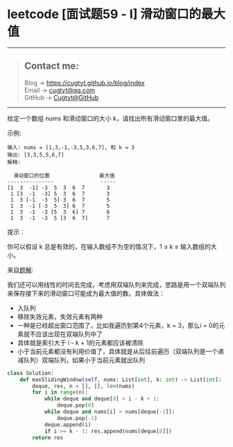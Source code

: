 # leetcode [面试题59 - I] 滑动窗口的最大值

---
> ## Contact me:
> Blog -> <https://cugtyt.github.io/blog/index>  
> Email -> <cugtyt@qq.com>  
> GitHub -> [Cugtyt@GitHub](https://github.com/Cugtyt)

---

给定一个数组 nums 和滑动窗口的大小 k，请找出所有滑动窗口里的最大值。

示例:
```
输入: nums = [1,3,-1,-3,5,3,6,7], 和 k = 3
输出: [3,3,5,5,6,7] 
解释: 

  滑动窗口的位置                最大值
---------------               -----
[1  3  -1] -3  5  3  6  7       3
 1 [3  -1  -3] 5  3  6  7       3
 1  3 [-1  -3  5] 3  6  7       5
 1  3  -1 [-3  5  3] 6  7       5
 1  3  -1  -3 [5  3  6] 7       6
 1  3  -1  -3  5 [3  6  7]      7
```

提示：

你可以假设 k 总是有效的，在输入数组不为空的情况下，1 ≤ k ≤ 输入数组的大小。

来自[题解](https://leetcode-cn.com/problems/hua-dong-chuang-kou-de-zui-da-zhi-lcof/solution/tu-jie-duo-chong-jie-fa-python3-by-azl397985856/):

我们还可以用线性的时间去完成，考虑用双端队列来完成，思路是用一个双端队列来保存接下来的滑动窗口可能成为最大值的数。具体做法：

* 入队列
* 移除失效元素，失效元素有两种
* 一种是已经超出窗口范围了，比如我遍历到第4个元素，k = 3，那么i = 0的元素就不应该出现在双端队列中了
* 具体就是索引大于 i - k + 1的元素都应该被清除
* 小于当前元素都没有利用价值了，具体就是从后往前遍历（双端队列是一个递减队列）双端队列，如果小于当前元素就出队列

``` python
class Solution:
    def maxSlidingWindow(self, nums: List[int], k: int) -> List[int]:
        deque, res, n = [], [], len(nums)
        for i in range(n):
            while deque and deque[0] < i - k + 1:
                deque.pop(0)
            while deque and nums[i] > nums[deque[-1]]:
                deque.pop(-1)
            deque.append(i)
            if i >= k - 1: res.append(nums[deque[0]])
        return res
```